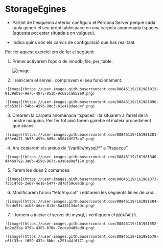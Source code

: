 # StorageEgines
* Partint de l'esquema anterior configura el Percona Server perquè cada taula generi el seu propi tablespace en una carpeta anomenada tspaces (aquesta pot estar situada a on vulgueu).

*	Indica quins són els canvis de configuració que has realitzat.

  Per fer aquest exercici em de fer el següent:
  
  1. Primer activarem l’opció de innodb_file_per_table.
  
     ![image](https://user-images.githubusercontent.com/80846119/161980945-d4563901-a7de-49e9-be9e-7b4bd726dd87.png)
  
  2. I reiniciem el servei i comprovem el seu funcionament.
    
    ![image](https://user-images.githubusercontent.com/80846119/161981013-0139eb97-9e75-4975-851b-9c685ca652e0.png)
    
    ![image](https://user-images.githubusercontent.com/80846119/161981096-c5a53d37-54ba-4596-90c3-b1e419daed4f.png)

  3. Crearem la carpeta anomenada ‘tspaces’ i la situarem a l’arrel de la nostre maquina. Per fer tot això farem gairebé el mateix procediment que abans.

    ![image](https://user-images.githubusercontent.com/80846119/161981201-058eda71-3b53-495b-865a-b504fdf27eb7.png)
  
  4. Ara copiarem els arxius de “/var/lib/mysql/*” a “/tspaces”.
    
    ![image](https://user-images.githubusercontent.com/80846119/161981340-d4469792-3a0b-4590-967c-a3a6a80ef178.png)
  
  5. Farem les dues 2 comandes.
  
    ![image](https://user-images.githubusercontent.com/80846119/161981373-73514f65-2e67-4e16-b477-3d7dfa9ce9db.png)

  6. Modificarem l’arxiu “/etc/my.cnf” i editarem les següents línies de codi.

    ![image](https://user-images.githubusercontent.com/80846119/161981504-fbcde9fc-acb8-4dae-813e-8a485134a5dc.png)

  7. I tornem a iniciar el servei de mysql, i verifiquem el `@@DATADIR`.

    ![image](https://user-images.githubusercontent.com/80846119/161981552-bd2e23ba-879b-4365-b70e-7ecda9485ad0.png)

    ![image](https://user-images.githubusercontent.com/80846119/161981579-c6ff33ec-f699-432c-8bbc-c293a44f6f71.png)
